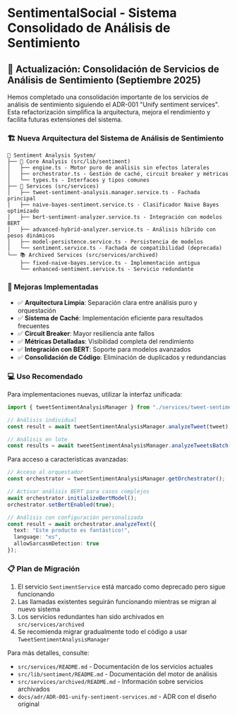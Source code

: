 # SentimentalSocial - Sistema Consolidado de Análisis de Sentimiento

## 🔄 Actualización: Consolidación de Servicios de Análisis de Sentimiento (Septiembre 2025)

Hemos completado una consolidación importante de los servicios de análisis de sentimiento siguiendo el ADR-001 "Unify sentiment services". Esta refactorización simplifica la arquitectura, mejora el rendimiento y facilita futuras extensiones del sistema.

### 🏗️ Nueva Arquitectura del Sistema de Análisis de Sentimiento

```
📁 Sentiment Analysis System/
├── 🧠 Core Analysis (src/lib/sentiment)
│   ├── engine.ts - Motor puro de análisis sin efectos laterales
│   ├── orchestrator.ts - Gestión de caché, circuit breaker y métricas
│   └── types.ts - Interfaces y tipos comunes
├── 🔌 Services (src/services)
│   ├── tweet-sentiment-analysis.manager.service.ts - Fachada principal
│   ├── naive-bayes-sentiment.service.ts - Clasificador Naive Bayes optimizado
│   ├── bert-sentiment-analyzer.service.ts - Integración con modelos BERT
│   ├── advanced-hybrid-analyzer.service.ts - Análisis híbrido con pesos dinámicos
│   ├── model-persistence.service.ts - Persistencia de modelos
│   └── sentiment.service.ts - Fachada de compatibilidad (deprecada)
└── 📚 Archived Services (src/services/archived)
    ├── fixed-naive-bayes.service.ts - Implementación antigua
    └── enhanced-sentiment.service.ts - Servicio redundante
```

### 🚀 Mejoras Implementadas

- ✅ **Arquitectura Limpia**: Separación clara entre análisis puro y orquestación
- ✅ **Sistema de Caché**: Implementación eficiente para resultados frecuentes
- ✅ **Circuit Breaker**: Mayor resiliencia ante fallos
- ✅ **Métricas Detalladas**: Visibilidad completa del rendimiento
- ✅ **Integración con BERT**: Soporte para modelos avanzados
- ✅ **Consolidación de Código**: Eliminación de duplicados y redundancias

### 💻 Uso Recomendado

Para implementaciones nuevas, utilizar la interfaz unificada:

```typescript
import { tweetSentimentAnalysisManager } from "./services/tweet-sentiment-analysis.manager.service";

// Análisis individual
const result = await tweetSentimentAnalysisManager.analyzeTweet(tweet);

// Análisis en lote
const results = await tweetSentimentAnalysisManager.analyzeTweetsBatch(tweets);
```

Para acceso a características avanzadas:

```typescript
// Acceso al orquestador
const orchestrator = tweetSentimentAnalysisManager.getOrchestrator();

// Activar análisis BERT para casos complejos
await orchestrator.initializeBertModel();
orchestrator.setBertEnabled(true);

// Análisis con configuración personalizada
const result = await orchestrator.analyzeText({
  text: "Este producto es fantástico!",
  language: "es",
  allowSarcasmDetection: true
});
```

### 📋 Plan de Migración

1. El servicio `SentimentService` está marcado como deprecado pero sigue funcionando
2. Las llamadas existentes seguirán funcionando mientras se migran al nuevo sistema
3. Los servicios redundantes han sido archivados en `src/services/archived`
4. Se recomienda migrar gradualmente todo el código a usar `TweetSentimentAnalysisManager`

Para más detalles, consulte:
- `src/services/README.md` - Documentación de los servicios actuales
- `src/lib/sentiment/README.md` - Documentación del motor de análisis
- `src/services/archived/README.md` - Información sobre servicios archivados
- `docs/adr/ADR-001-unify-sentiment-services.md` - ADR con el diseño original
